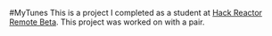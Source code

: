 #MyTunes
This is a project I completed as a student at [Hack Reactor Remote Beta](http://www.hackreactor.com/remote-beta). This project was worked on with a pair.